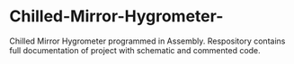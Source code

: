 # Chilled-Mirror-Hygrometer-
Chilled Mirror Hygrometer programmed in Assembly. Respository contains full documentation of project with schematic and commented code. 

